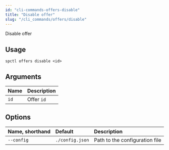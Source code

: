 ```yaml
---
id: "cli-commands-offers-disable"
title: "Disable offer"
slug: "/cli_commands/offers/disable"
---
```


Disable offer

## Usage

```
spctl offers disable <id>
```

## Arguments

|**Name**|**Description**|
| :- | :- |
|`id`|Offer `id`|

## Options

|**Name, shorthand**|**Default**|**Description**|
| :- | :- | :- |
|`--config`|`./config.json`|Path to the configuration file|
